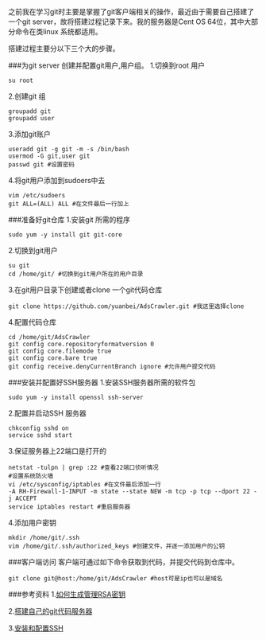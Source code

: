 之前我在学习git时主要是掌握了git客户端相关的操作，最近由于需要自己搭建了一个git server，故将搭建过程记录下来。我的服务器是Cent OS 64位，其中大部分命令在类linux 系统都适用。

搭建过程主要分以下三个大的步骤。

###为git server 创建并配置git用户,用户组。
1.切换到root 用户

```shell
su root
```

2.创建git 组

```shell
groupadd git
groupadd user
```
3.添加git账户

```shell
useradd git -g git -m -s /bin/bash
usermod -G git,user git
passwd git #设置密码
```
4.将git用户添加到sudoers中去

```shell
vim /etc/sudoers
git ALL=(ALL) ALL #在文件最后一行加上
```
###准备好git仓库
1.安装git 所需的程序

```shell
sudo yum -y install git git-core
```
2.切换到git用户

```shell
su git
cd /home/git/ #切换到git用户所在的用户目录
```

3.在git用户目录下创建或者clone 一个git代码仓库

```shell
git clone https://github.com/yuanbei/AdsCrawler.git #我这里选择clone
```
4.配置代码仓库

```shell
cd /home/git/AdsCrawler
git config core.repositoryformatversion 0
git config core.filemode true
git config core.bare true
git config receive.denyCurrentBranch ignore #允许用户提交代码
```

###安装并配置好SSH服务器
1.安装SSH服务器所需的软件包

```shell
sudo yum -y install openssl ssh-server
```

2.配置并启动SSH 服务器

```shell
chkconfig sshd on
service sshd start
```

3.保证服务器上22端口是打开的

```shell
netstat -tulpn | grep :22 #查看22端口侦听情况
#设置系统防火墙
vi /etc/sysconfig/iptables #在文件最后添加一行
-A RH-Firewall-1-INPUT -m state --state NEW -m tcp -p tcp --dport 22 -j ACCEPT
service iptables restart #重启服务器
```
4.添加用户密钥

```shell
mkdir /home/git/.ssh
vim /home/git/.ssh/authorized_keys #创建文件，并逐一添加用户的公钥
```

###客户端访问
客户端可通过如下命令获取到代码，并提交代码到仓库中。

```shell
git clone git@host:/home/git/AdsCrawler #host可是ip也可以是域名
```

###参考资料
1.[如何生成管理RSA密钥](https://help.github.com/articles/generating-ssh-keys/)

2.[搭建自己的git代码服务器](http://blog.chinaunix.net/uid-27105712-id-4511124.html)

3.[安装和配置SSH](http://www.cyberciti.biz/faq/centos-ssh/)
